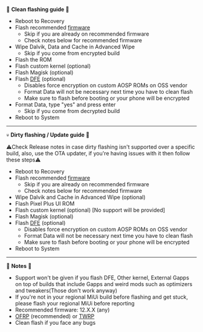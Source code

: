 🧼 **Clean flashing guide** 🧽
 - Reboot to Recovery
 - Flash recommended [firmware](https://xiaomifirmwareupdater.com/firmware/vayu/)
    - Skip if you are already on recommended firmware
    - Check notes below for recommended firmware
 - Wipe Dalvik, Data and Cache in Advanced Wipe
    - Skip if you come from encrypted build
 - Flash the ROM 
 - Flash custom kernel (optional)
 - Flash Magisk (optional)
 - Flash [DFE](https://t.me/PocoX3ProUpdates/308) (optional)
    - Disables force encryption on custom AOSP ROMs on OSS vendor
    - Format Data will not be necessary next time you have to clean flash
    - Make sure to flash before booting or your phone will be encrypted
 - Format Data, type "yes" and press enter
    - Skip if you come from decrypted build
 - Reboot to System

---

💀 **Dirty flashing / Update guide** 🧟

⚠️Check Release notes in case dirty flashing isn't supported over a specific build, also, use the OTA updater, if you're having issues with it then follow these steps⚠️

 - Reboot to Recovery
 - Flash recommended [firmware](https://xiaomifirmwareupdater.com/firmware/vayu/)
    - Skip if you are already on recommended firmware
    - Check notes below for recommended firmware
 - Wipe Dalvik and Cache in Advanced Wipe (optional)
 - Flash Pixel Plus UI ROM
 - Flash custom kernel (optional) [No support will be provided]
 - Flash Magisk (optional)
 - Flash [DFE](https://t.me/PocoX3ProUpdates/308) (optional)
    - Disables force encryption on custom AOSP ROMs on OSS vendor
    - Format Data will not be necessary next time you have to clean flash
    - Make sure to flash before booting or your phone will be encrypted
 - Reboot to System

---

📔 **Notes** 📓
 - Support won't be given if you flash DFE, Other kernel, External Gapps on top of builds that include Gapps and weird mods such as optimizers and tweakers(Those don't work anyway)
 - If you're not in your regional MiUi build before flashing and get stuck, please flash your regional MiUi before reporting
 - Recommended firmware: 12.X.X (any)
 - [OFRP](https://orangefox.download/device/vayu) (recommended) or [TWRP](https://t.me/PocoX3ProUpdates/288) 
 - Clean flash if you face any bugs
